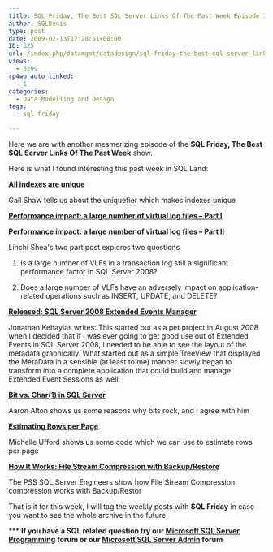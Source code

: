 ```yaml
---
title: SQL Friday, The Best SQL Server Links Of The Past Week Episode 11
author: SQLDenis
type: post
date: 2009-02-13T17:28:51+00:00
ID: 325
url: /index.php/datamgmt/datadesign/sql-friday-the-best-sql-server-links-of-11/
views:
  - 5299
rp4wp_auto_linked:
  - 1
categories:
  - Data Modelling and Design
tags:
  - sql friday

---
```

Here we are with another mesmerizing episode of the **SQL Friday, The Best SQL Server Links Of The Past Week** show.
  
Here is what I found interesting this past week in SQL Land:

**[All indexes are unique][1]**
  
Gail Shaw tells us about the uniquefier which makes indexes unique

**[Performance impact: a large number of virtual log files – Part I][2]**
  
**[Performance impact: a large number of virtual log files – Part II][3]**
  
Linchi Shea's two part post explores two questions
     
1. Is a large number of VLFs in a transaction log still a significant performance factor in SQL Server 2008?
     
2. Does a large number of VLFs have an adversely impact on application-related operations such as INSERT, UPDATE, and DELETE?

**[Released: SQL Server 2008 Extended Events Manager][4]**
  
Jonathan Kehayias writes: This started out as a pet project in August 2008 when I decided that if I was ever going to get good use out of Extended Events in SQL Server 2008, I needed to be able to see the layout of the metadata graphically. What started out as a simple TreeView that displayed the MetaData in a sensible (at least to me) manner slowly began to transform into a complete application that could build and manage Extended Event Sessions as well. 

**[Bit vs. Char(1) in SQL Server][5]**
  
Aaron Alton shows us some reasons why bits rock, and I agree with him

**[Estimating Rows per Page][6]**
  
Michelle Ufford shows us some code which we can use to estimate rows per page

**[How It Works: File Stream Compression with Backup/Restore][7]**
  
The PSS SQL Server Engineers show how File Stream Compression compression works with Backup/Restor



That is it for this week, I will tag the weekly posts with **SQL Friday** in case you want to see the whole archive in the future

\*** **If you have a SQL related question try our [Microsoft SQL Server Programming][8] forum or our [Microsoft SQL Server Admin][9] forum**<ins></ins>

 [1]: http://sqlinthewild.co.za/index.php/2009/02/09/all-indexes-are-unique/
 [2]: http://sqlblog.com/blogs/linchi_shea/archive/2009/02/09/performance-impact-a-large-number-of-virtual-log-files-part-i.aspx
 [3]: http://sqlblog.com/blogs/linchi_shea/archive/2009/02/12/performance-impact-a-large-number-of-virtual-log-files-part-ii.aspx
 [4]: http://sqlblog.com/blogs/jonathan_kehayias/archive/2009/02/09/released-sql-server-2008-extended-events-manager-build-1-0-3-114-stable.aspx
 [5]: http://feedproxy.google.com/~r/TheHobt/~3/v-RnN0rVeJo/bit-vs-char1-in-sql-server.html
 [6]: http://feedproxy.google.com/~r/SqlFool/~3/4iOti0-0PaQ/
 [7]: http://blogs.msdn.com/psssql/archive/2009/02/11/how-it-works-file-stream-compression-with-backup-restore.aspx
 [8]: http://forum.ltd.local/viewforum.php?f=17
 [9]: http://forum.ltd.local/viewforum.php?f=22